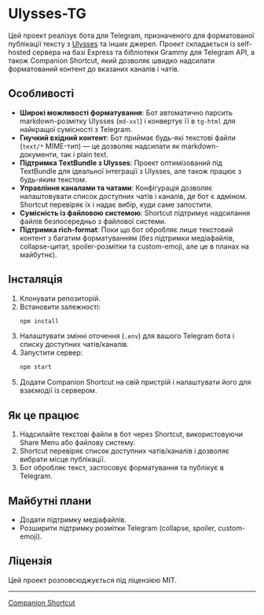 # Ulysses-TG

Цей проект реалізує бота для Telegram, призначеного для форматованої публікації тексту з [Ulysses](https://ulysses.app/) та інших джерел. Проект складається із self-hosted сервера на базі Express та бібліотеки Grammy для Telegram API, а також Companion Shortcut, який дозволяє швидко надсилати форматований контент до вказаних каналів і чатів.

## Особливості

- **Широкі можливості форматування**: Бот автоматично парсить markdown-розмітку Ulysses (`md-xxl`) і конвертує її в `tg-html` для найкращої сумісності з Telegram.
- **Гнучкий вхідний контент**: Бот приймає будь-які текстові файли (`text/*` MIME-тип) — це дозволяє надсилати як markdown-документи, так і plain text.
- **Підтримка TextBundle з Ulysses**: Проект оптимізований під TextBundle для ідеальної інтеграції з Ulysses, але також працює з будь-яким текстом.
- **Управління каналами та чатами**: Конфігурація дозволяє налаштовувати список доступних чатів і каналів, де бот є адміном. Shortcut перевіряє їх і надає вибір, куди саме запостити.
- **Сумісність із файловою системою**: Shortcut підтримує надсилання файлів безпосередньо з файлової системи.
- **Підтримка rich-format**: Поки що бот обробляє лише текстовий контент з багатим форматуванням (без підтримки медіафайлів, collapse-цитат, spoiler-розмітки та custom-emoji, але це в планах на майбутнє).

## Інсталяція

1. Клонувати репозиторій.
2. Встановити залежності:
    ```bash
    npm install
    ```
3. Налаштувати змінні оточення (`.env`) для вашого Telegram бота і списку доступних чатів/каналів.
4. Запустити сервер:
    ```bash
    npm start
    ```
5. Додати Companion Shortcut на свій пристрій і налаштувати його для взаємодії із сервером.

## Як це працює

1. Надсилайте текстові файли в бот через Shortcut, використовуючи Share Menu або файлову систему.
2. Shortcut перевіряє список доступних чатів/каналів і дозволяє вибрати місце публікації.
3. Бот обробляє текст, застосовує форматування та публікує в Telegram.

## Майбутні плани

- Додати підтримку медіафайлів.
- Розширити підтримку розмітки Telegram (collapse, spoiler, custom-emoji).

## Ліцензія

Цей проект розповсюджується під ліцензією MIT.

---

[Companion Shortcut](https://www.icloud.com/shortcuts/04d9ac9a52024427a1949c3d1fc32b2f)
